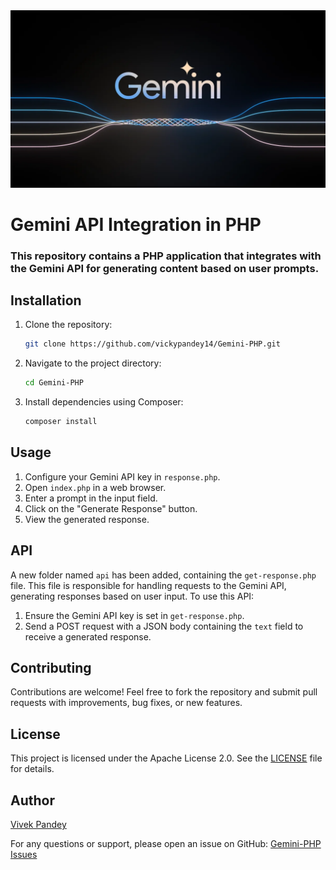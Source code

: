 <img src="https://raw.githubusercontent.com/vickypandey14/Gemini-PHP/main/public/images/final_keyword_header.width-1200.png">

# Gemini API Integration in PHP

### This repository contains a PHP application that integrates with the Gemini API for generating content based on user prompts.

## Installation

1. Clone the repository:

   ```bash
   git clone https://github.com/vickypandey14/Gemini-PHP.git
   ```
   
3. Navigate to the project directory:
   ```bash
   cd Gemini-PHP
   ```
4. Install dependencies using Composer:
   ```bash
   composer install
   ```

## Usage
1. Configure your Gemini API key in `response.php`.
2. Open `index.php` in a web browser.
3. Enter a prompt in the input field.
4. Click on the "Generate Response" button.
5. View the generated response.

## API
A new folder named `api` has been added, containing the `get-response.php` file. This file is responsible for handling requests to the Gemini API, generating responses based on user input. To use this API:

1. Ensure the Gemini API key is set in `get-response.php`.
2. Send a POST request with a JSON body containing the `text` field to receive a generated response.

## Contributing
Contributions are welcome! Feel free to fork the repository and submit pull requests with improvements, bug fixes, or new features.

## License
This project is licensed under the Apache License 2.0. See the [LICENSE](LICENSE) file for details.

## Author
[Vivek Pandey](https://github.com/vickypandey14)

For any questions or support, please open an issue on GitHub: [Gemini-PHP Issues](https://github.com/vickypandey14/Gemini-PHP/issues)

